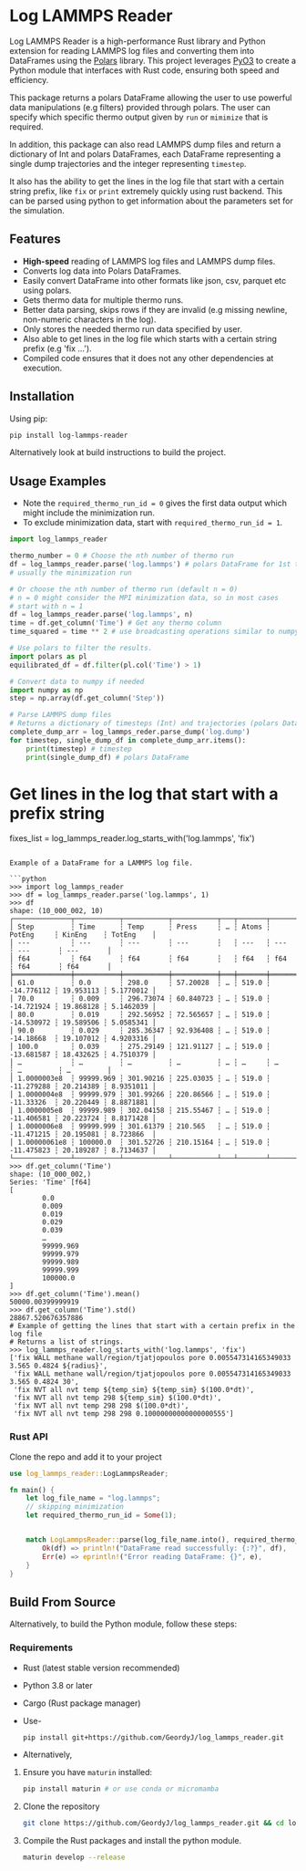# Log LAMMPS Reader

Log LAMMPS Reader is a high-performance Rust library and Python extension for reading LAMMPS log files and converting them into DataFrames using the [Polars](https://pola.rs/) library. This project leverages [PyO3](https://pyo3.rs/) to create a Python module that interfaces with Rust code, ensuring both speed and efficiency.

This package returns a polars DataFrame allowing the user to use powerful data manipulations (e.g filters) provided through polars. The user can specify which specific thermo output given by `run` or `mimimize` that is required.

In addition, this package can also read LAMMPS dump files and return a dictionary of Int and  polars DataFrames, each DataFrame representing a single dump trajectories and the integer representing `timestep`.

It also has the ability to get the lines in the log file that start with a certain string prefix, like `fix` or `print` extremely quickly using rust backend. This can be parsed using python to get information about the parameters set for the simulation.

## Features

- **High-speed** reading of LAMMPS log files and LAMMPS dump files.
- Converts log data into Polars DataFrames.
- Easily convert DataFrame into other formats like json, csv, parquet etc using polars.
- Gets thermo data for multiple thermo runs.
- Better data parsing, skips rows if they are invalid (e.g missing newline, non-numeric characters in the log).
- Only stores the needed thermo run data specified by user.
- Also able to get lines in the log file which starts with a certain string prefix (e.g 'fix ...').
- Compiled code ensures that it does not any other dependencies at execution.

## Installation

Using pip:

```bash
pip install log-lammps-reader
```

Alternatively look at build instructions to build the project.

## Usage Examples

- Note the `required_thermo_run_id = 0` gives the first data output which might include the minimization run.
- To exclude minimization data, start with `required_thermo_run_id = 1`.

```python
import log_lammps_reader

thermo_number = 0 # Choose the nth number of thermo run
df = log_lammps_reader.parse('log.lammps') # polars DataFrame for 1st thermo run
# usually the minimization run

# Or choose the nth number of thermo run (default n = 0)
# n = 0 might consider the MPI minimization data, so in most cases
# start with n = 1
df = log_lammps_reader.parse('log.lammps', n) 
time = df.get_column('Time') # Get any thermo column
time_squared = time ** 2 # use broadcasting operations similar to numpy

# Use polars to filter the results.
import polars as pl
equilibrated_df = df.filter(pl.col('Time') > 1) 

# Convert data to numpy if needed
import numpy as np
step = np.array(df.get_column('Step'))

# Parse LAMMPS dump files
# Returns a dictionary of timesteps (Int) and trajectories (polars DataFrame)
complete_dump_arr = log_lammps_reder.parse_dump('log.dump')
for timestep, single_dump_df in complete_dump_arr.items():
    print(timestep) # timestep
    print(single_dump_df) # polars DataFrame
```

# Get lines in the log that start with a prefix string
fixes_list = log_lammps_reader.log_starts_with('log.lammps', 'fix')
```

Example of a DataFrame for a LAMMPS log file.

```python
>>> import log_lammps_reader
>>> df = log_lammps_reader.parse('log.lammps', 1)
>>> df
shape: (10_000_002, 10)
┌──────────────┬───────────┬───────────┬───────────┬───┬───────┬────────────┬───────────┬───────────┐
│ Step         ┆ Time      ┆ Temp      ┆ Press     ┆ … ┆ Atoms ┆ PotEng     ┆ KinEng    ┆ TotEng    │
│ ---          ┆ ---       ┆ ---       ┆ ---       ┆   ┆ ---   ┆ ---        ┆ ---       ┆ ---       │
│ f64          ┆ f64       ┆ f64       ┆ f64       ┆   ┆ f64   ┆ f64        ┆ f64       ┆ f64       │
╞══════════════╪═══════════╪═══════════╪═══════════╪═══╪═══════╪════════════╪═══════════╪═══════════╡
│ 61.0         ┆ 0.0       ┆ 298.0     ┆ 57.20028  ┆ … ┆ 519.0 ┆ -14.776112 ┆ 19.953113 ┆ 5.1770012 │
│ 70.0         ┆ 0.009     ┆ 296.73074 ┆ 60.840723 ┆ … ┆ 519.0 ┆ -14.721924 ┆ 19.868128 ┆ 5.1462039 │
│ 80.0         ┆ 0.019     ┆ 292.56952 ┆ 72.565657 ┆ … ┆ 519.0 ┆ -14.530972 ┆ 19.589506 ┆ 5.0585341 │
│ 90.0         ┆ 0.029     ┆ 285.36347 ┆ 92.936408 ┆ … ┆ 519.0 ┆ -14.18668  ┆ 19.107012 ┆ 4.9203316 │
│ 100.0        ┆ 0.039     ┆ 275.29149 ┆ 121.91127 ┆ … ┆ 519.0 ┆ -13.681587 ┆ 18.432625 ┆ 4.7510379 │
│ …            ┆ …         ┆ …         ┆ …         ┆ … ┆ …     ┆ …          ┆ …         ┆ …         │
│ 1.0000003e8  ┆ 99999.969 ┆ 301.90216 ┆ 225.03035 ┆ … ┆ 519.0 ┆ -11.279288 ┆ 20.214389 ┆ 8.9351011 │
│ 1.0000004e8  ┆ 99999.979 ┆ 301.99266 ┆ 220.86566 ┆ … ┆ 519.0 ┆ -11.33326  ┆ 20.220449 ┆ 8.8871881 │
│ 1.0000005e8  ┆ 99999.989 ┆ 302.04158 ┆ 215.55467 ┆ … ┆ 519.0 ┆ -11.406581 ┆ 20.223724 ┆ 8.8171428 │
│ 1.0000006e8  ┆ 99999.999 ┆ 301.61379 ┆ 210.565   ┆ … ┆ 519.0 ┆ -11.471215 ┆ 20.195081 ┆ 8.723866  │
│ 1.00000061e8 ┆ 100000.0  ┆ 301.52726 ┆ 210.15164 ┆ … ┆ 519.0 ┆ -11.475823 ┆ 20.189287 ┆ 8.7134637 │
└──────────────┴───────────┴───────────┴───────────┴───┴───────┴────────────┴───────────┴───────────┘
>>> df.get_column('Time')
shape: (10_000_002,)
Series: 'Time' [f64]
[
        0.0
        0.009
        0.019
        0.029
        0.039
        …
        99999.969
        99999.979
        99999.989
        99999.999
        100000.0
]
>>> df.get_column('Time').mean()
50000.00399999919
>>> df.get_column('Time').std()
28867.520676357886
# Example of getting the lines that start with a certain prefix in the log file
# Returns a list of strings.
>>> log_lammps_reader.log_starts_with('log.lammps', 'fix')
['fix WALL methane wall/region/tjatjopoulos pore 0.005547314165349033 3.565 0.4824 ${radius}',
 'fix WALL methane wall/region/tjatjopoulos pore 0.005547314165349033 3.565 0.4824 30',
 'fix NVT all nvt temp ${temp_sim} ${temp_sim} $(100.0*dt)',
 'fix NVT all nvt temp 298 ${temp_sim} $(100.0*dt)',
 'fix NVT all nvt temp 298 298 $(100.0*dt)',
 'fix NVT all nvt temp 298 298 0.10000000000000000555']
```

### Rust API

Clone the repo and add it to your project

```rust
use log_lammps_reader::LogLammpsReader;

fn main() {
    let log_file_name = "log.lammps";
    // skipping minimization
    let required_thermo_run_id = Some(1);


    match LogLammpsReader::parse(log_file_name.into(), required_thermo_run_id) {
        Ok(df) => println!("DataFrame read successfully: {:?}", df),
        Err(e) => eprintln!("Error reading DataFrame: {}", e),
    }
}
```

## Build From Source

Alternatively, to build the Python module, follow these steps:

### Requirements

- Rust (latest stable version recommended)
- Python 3.8 or later
- Cargo (Rust package manager)

- Use-

   ```bash
   pip install git+https://github.com/GeordyJ/log_lammps_reader.git
   ```

- Alternatively,

1. Ensure you have `maturin` installed:

   ```bash
   pip install maturin # or use conda or micromamba
   ```

2. Clone the repository

   ```bash
   git clone https://github.com/GeordyJ/log_lammps_reader.git && cd log_lammps_reader
   ```

3. Compile the Rust packages and install the python module.

    ```bash
    maturin develop --release
    ```

